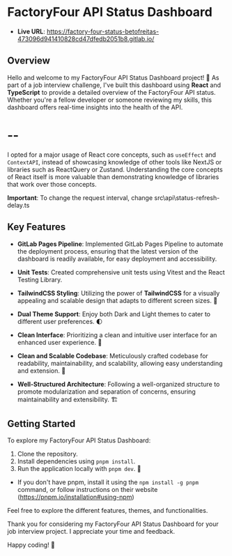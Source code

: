 # FactoryFour API Status Dashboard
- **Live URL**: https://factory-four-status-betofreitas-473096d941410828cd47dfedb2051b8.gitlab.io/

## Overview

Hello and welcome to my FactoryFour API Status Dashboard project! 🚀 As part of a job interview challenge, I've built this dashboard using **React** and **TypeScript** to provide a detailed overview of the FactoryFour API status. Whether you're a fellow developer or someone reviewing my skills, this dashboard offers real-time insights into the health of the API.

# --
I opted for a major usage of React core concepts, such as `useEffect` and `ContextAPI`, instead of showcasing knowledge of other tools like NextJS or libraries such as ReactQuery or Zustand. Understanding the core concepts of React itself is more valuable than demonstrating knowledge of libraries that work over those concepts.

**Important**: To change the request interval, change src\api\status-refresh-delay.ts


## Key Features

- **GitLab Pages Pipeline**: Implemented GitLab Pages Pipeline to automate the deployment process, ensuring that the latest version of the dashboard is readily available, for easy deployment and accessibility.

- **Unit Tests**: Created comprehensive unit tests using Vitest and the React Testing Library.


- **TailwindCSS Styling**: Utilizing the power of **TailwindCSS** for a visually appealing and scalable design that adapts to different screen sizes. 🎨

- **Dual Theme Support**: Enjoy both Dark and Light themes to cater to different user preferences. 🌓

- **Clean Interface**: Prioritizing a clean and intuitive user interface for an enhanced user experience. 🧹

- **Clean and Scalable Codebase**: Meticulously crafted codebase for readability, maintainability, and scalability, allowing easy understanding and extension. 🧰

- **Well-Structured Architecture**: Following a well-organized structure to promote modularization and separation of concerns, ensuring maintainability and extensibility. 🏗️


## Getting Started

To explore my FactoryFour API Status Dashboard:

1. Clone the repository.
2. Install dependencies using `pnpm install`.
3. Run the application locally with `pnpm dev`. 🚦

- If you don't have pnpm, install it using the `npm install -g pnpm` command, or follow instructions on their website (https://pnpm.io/installation#using-npm)

Feel free to explore the different features, themes, and functionalities.

Thank you for considering my FactoryFour API Status Dashboard for your job interview project. I appreciate your time and feedback.

Happy coding! 🚀
